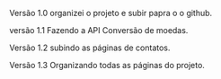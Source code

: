 Versão 1.0
    organizei o projeto e subir papra o o github.

versão 1.1
    Fazendo a API 
    Conversão de moedas.

Versão 1.2
    subindo as páginas de contatos.

Versão 1.3
    Organizando todas as páginas do projeto.

